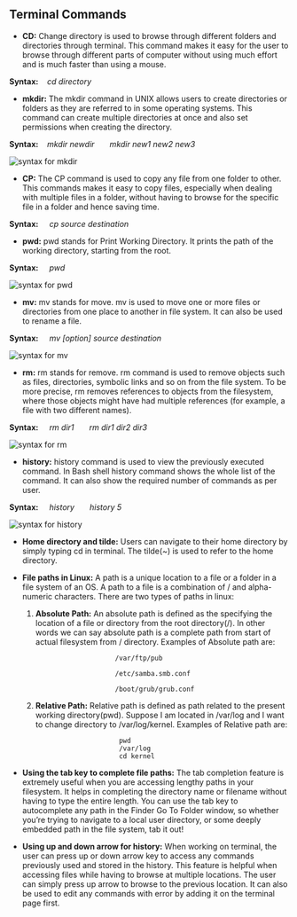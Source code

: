 ## Terminal Commands

- **CD:** Change directory is used to browse through different folders and directories through terminal. This command makes              it easy for the user to browse through different parts of computer without using much effort and is much faster                than using a mouse.

 **Syntax:** &nbsp;&nbsp;&nbsp;*cd directory*

- **mkdir:** The mkdir command in UNIX allows users to create directories or folders as they are referred to in some operating systems. This command can create multiple directories at once and also set permissions when creating the directory.

**Syntax:** &nbsp;&nbsp;&nbsp;*mkdir newdir  &nbsp;&nbsp;&nbsp;&nbsp;&nbsp;   mkdir new1 new2 new3*

![syntax for mkdir](https://media.geeksforgeeks.org/wp-content/uploads/Screenshot-from-2018-12-11-17-50-45.png)


- **CP:** The CP command is used to copy any file from one folder to other. This commands makes it easy to copy files, especially when dealing with multiple files in a folder, without having to browse for the specific file in a folder and hence saving time.

**Syntax:** &nbsp;&nbsp;&nbsp; *cp source destination*

- **pwd:** pwd stands for Print Working Directory. It prints the path of the working directory, starting from the root.

**Syntax:** &nbsp;&nbsp;&nbsp; *pwd*

![syntax for pwd](http://www.cellbiol.com/bioinformatics_web_development/wp-content/uploads/2017/01/shell_pwd_screenshot.png)

- **mv:** mv stands for move. mv is used to move one or more files or directories from one place to another in file system. It can also be used to rename a file.

**Syntax:** &nbsp;&nbsp;&nbsp; *mv [option] source destination*

![syntax for mv](https://linoxide.com/wp-content/uploads/2014/01/mv_directory.png)

- **rm:** rm stands for remove. rm command is used to remove objects such as files, directories, symbolic links and so on from the file system. To be more precise, rm removes references to objects from the filesystem, where those objects might have had multiple references (for example, a file with two different names).

**Syntax:** &nbsp;&nbsp;&nbsp; *rm dir1  &nbsp;&nbsp;&nbsp;&nbsp;&nbsp;   rm dir1 dir2 dir3*

![syntax for rm](https://static.javatpoint.com/linux/images/linux-file-rm1.png)

- **history:** history command is used to view the previously executed command. In Bash shell history command shows the whole list of the command. It can also show the required number of commands as per user.

**Syntax:** &nbsp;&nbsp;&nbsp; *history  &nbsp;&nbsp;&nbsp;&nbsp;&nbsp;   history 5*

![syntax for history](https://media.geeksforgeeks.org/wp-content/uploads/Screenshot-from-2018-12-14-07-13-54.png)


- **Home directory and tilde:** Users can navigate to their home directory by simply typing cd in terminal. The tilde(~) is used to refer to the home directory. 

- **File paths in Linux:** A path is a unique location to a file or a folder in a file system of an OS. A path to a file is a combination of / and alpha-numeric characters. There are two types of paths in linux: 

    1. **Absolute Path:** An absolute path is defined as the specifying the location of a file or directory from the root directory(/). In other words we can say absolute path is a complete path from start of actual filesystem from / directory.
Examples of Absolute path are: 

                               /var/ftp/pub

                               /etc/samba.smb.conf

                               /boot/grub/grub.conf

   2. **Relative Path:** Relative path is defined as path related to the present working directory(pwd). Suppose I am located in /var/log and I want to change directory to /var/log/kernel. 
Examples of Relative path are:  
   
                               pwd
                               /var/log
                               cd kernel
                              
 
- **Using the tab key to complete file paths:** The tab completion feature is extremely useful when you are accessing lengthy paths in your filesystem. It helps in completing the directory name or filename without having to type the entire length. You can use the tab key to autocomplete any path in the Finder Go To Folder window, so whether you’re trying to navigate to a local user directory, or some deeply embedded path in the file system, tab it out!

- **Using up and down arrow for history:** When working on terminal, the user can press up or down arrow key to access any commands previously used and stored in the history. This feature is helpful when accessing files while having to browse at multiple locations. The user can simply press up arrow to browse to the previous location. It can also be used to edit any commands with error by adding it on the terminal page first.
